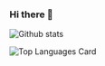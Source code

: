 ### Hi there 👋
![Github stats](https://github-readme-stats.vercel.app/api?username=austbuhl&show_icons=true&count_private=true)

![Top Languages Card](https://github-readme-stats.vercel.app/api/top-langs/?username=austbuhl&layout=compact)

<!--
**austbuhl/austbuhl** is a ✨ _special_ ✨ repository because its `README.md` (this file) appears on your GitHub profile.





Here are some ideas to get you started:

- 🔭 I’m currently working on ...
- 🌱 I’m currently learning ...
- 👯 I’m looking to collaborate on ...
- 🤔 I’m looking for help with ...
- 💬 Ask me about ...
- 📫 How to reach me: ...
- 😄 Pronouns: ...
- ⚡ Fun fact: ...
-->
